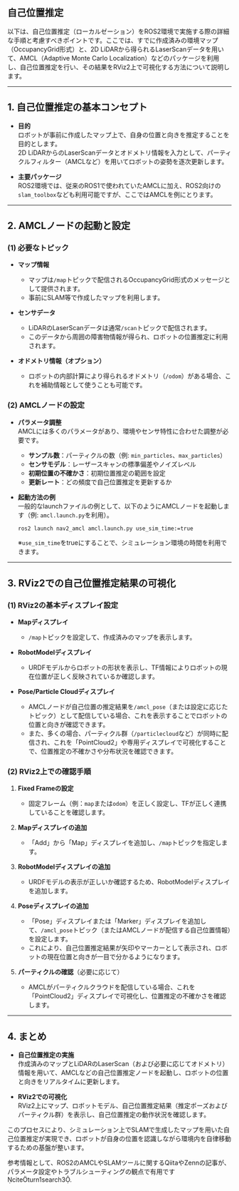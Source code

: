 ## 自己位置推定

以下は、自己位置推定（ローカルゼーション）をROS2環境で実施する際の詳細な手順と考慮すべきポイントです。ここでは、すでに作成済みの環境マップ（OccupancyGrid形式）と、2D LiDARから得られるLaserScanデータを用いて、AMCL（Adaptive Monte Carlo Localization）などのパッケージを利用し、自己位置推定を行い、その結果をRViz2上で可視化する方法について説明します。

---

## 1. 自己位置推定の基本コンセプト

- **目的**  
  ロボットが事前に作成したマップ上で、自身の位置と向きを推定することを目的とします。  
  2D LiDARからのLaserScanデータとオドメトリ情報を入力として、パーティクルフィルター（AMCLなど）を用いてロボットの姿勢を逐次更新します。

- **主要パッケージ**  
  ROS2環境では、従来のROS1で使われていたAMCLに加え、ROS2向けの`slam_toolbox`なども利用可能ですが、ここではAMCLを例にとります。

---

## 2. AMCLノードの起動と設定

### (1) 必要なトピック

- **マップ情報**  
  - マップは`/map`トピックで配信されるOccupancyGrid形式のメッセージとして提供されます。  
  - 事前にSLAM等で作成したマップを利用します。

- **センサデータ**  
  - LiDARのLaserScanデータは通常`/scan`トピックで配信されます。  
  - このデータから周囲の障害物情報が得られ、ロボットの位置推定に利用されます。

- **オドメトリ情報（オプション）**  
  - ロボットの内部計算により得られるオドメトリ（`/odom`）がある場合、これを補助情報として使うことも可能です。

### (2) AMCLノードの設定

- **パラメータ調整**  
  AMCLには多くのパラメータがあり、環境やセンサ特性に合わせた調整が必要です。  
  - **サンプル数**：パーティクルの数（例: `min_particles`、`max_particles`）  
  - **センサモデル**：レーザースキャンの標準偏差やノイズレベル  
  - **初期位置の不確かさ**：初期位置推定の範囲を設定  
  - **更新レート**：どの頻度で自己位置推定を更新するか

- **起動方法の例**  
  一般的なlaunchファイルの例として、以下のようにAMCLノードを起動します（例: `amcl.launch.py`を利用）。
  ```bash
  ros2 launch nav2_amcl amcl.launch.py use_sim_time:=true
  ```
  ※`use_sim_time`をtrueにすることで、シミュレーション環境の時間を利用できます。

---

## 3. RViz2での自己位置推定結果の可視化

### (1) RViz2の基本ディスプレイ設定

- **Mapディスプレイ**  
  - `/map`トピックを設定して、作成済みのマップを表示します。

- **RobotModelディスプレイ**  
  - URDFモデルからロボットの形状を表示し、TF情報によりロボットの現在位置が正しく反映されているか確認します。

- **Pose/Particle Cloudディスプレイ**  
  - AMCLノードが自己位置の推定結果を`/amcl_pose`（または設定に応じたトピック）として配信している場合、これを表示することでロボットの位置と向きが確認できます。  
  - また、多くの場合、パーティクル群（`/particlecloud`など）が同時に配信され、これを「PointCloud2」や専用ディスプレイで可視化することで、位置推定の不確かさや分布状況を確認できます。

### (2) RViz2上での確認手順

1. **Fixed Frameの設定**  
   - 固定フレーム（例：`map`または`odom`）を正しく設定し、TFが正しく連携していることを確認します。

2. **Mapディスプレイの追加**  
   - 「Add」から「Map」ディスプレイを追加し、`/map`トピックを指定します。

3. **RobotModelディスプレイの追加**  
   - URDFモデルの表示が正しいか確認するため、RobotModelディスプレイを追加します。

4. **Poseディスプレイの追加**  
   - 「Pose」ディスプレイまたは「Marker」ディスプレイを追加して、`/amcl_pose`トピック（またはAMCLノードが配信する自己位置情報）を設定します。  
   - これにより、自己位置推定結果が矢印やマーカーとして表示され、ロボットの現在位置と向きが一目で分かるようになります。

5. **パーティクルの確認**（必要に応じて）  
   - AMCLがパーティクルクラウドを配信している場合、これを「PointCloud2」ディスプレイで可視化し、位置推定の不確かさを確認します。

---

## 4. まとめ

- **自己位置推定の実施**  
  作成済みのマップとLiDARのLaserScan（および必要に応じてオドメトリ）情報を用いて、AMCLなどの自己位置推定ノードを起動し、ロボットの位置と向きをリアルタイムに更新します。

- **RViz2での可視化**  
  RViz2上にマップ、ロボットモデル、自己位置推定結果（推定ポーズおよびパーティクル群）を表示し、自己位置推定の動作状況を確認します。

このプロセスにより、シミュレーション上でSLAMで生成したマップを用いた自己位置推定が実現でき、ロボットが自身の位置を認識しながら環境内を自律移動するための基盤が整います。

参考情報として、ROS2のAMCLやSLAMツールに関するQiitaやZennの記事が、パラメータ設定やトラブルシューティングの観点で有用です citeturn1search3.